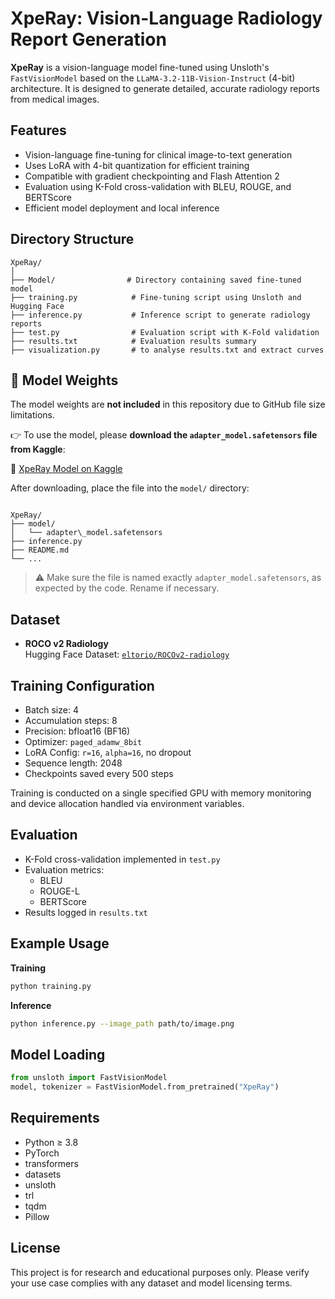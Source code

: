 # XpeRay: Vision-Language Radiology Report Generation

**XpeRay** is a vision-language model fine-tuned using Unsloth's `FastVisionModel` based on the `LLaMA-3.2-11B-Vision-Instruct` (4-bit) architecture. It is designed to generate detailed, accurate radiology reports from medical images.

## Features

- Vision-language fine-tuning for clinical image-to-text generation
- Uses LoRA with 4-bit quantization for efficient training
- Compatible with gradient checkpointing and Flash Attention 2
- Evaluation using K-Fold cross-validation with BLEU, ROUGE, and BERTScore
- Efficient model deployment and local inference

## Directory Structure

```
XpeRay/
│
├── Model/                # Directory containing saved fine-tuned model
├── training.py            # Fine-tuning script using Unsloth and Hugging Face
├── inference.py           # Inference script to generate radiology reports
├── test.py                # Evaluation script with K-Fold validation
├── results.txt            # Evaluation results summary
├── visualization.py       # to analyse results.txt and extract curves

````
## 🧠 Model Weights

The model weights are **not included** in this repository due to GitHub file size limitations.

👉 To use the model, please **download the `adapter_model.safetensors` file from Kaggle**:

🔗 [XpeRay Model on Kaggle](https://www.kaggle.com/models/nadhembenhadjali/xperay)

After downloading, place the file into the `model/` directory:

```

XpeRay/
├── model/
│   └── adapter\_model.safetensors
├── inference.py
├── README.md
└── ...

```
> ⚠️ Make sure the file is named exactly `adapter_model.safetensors`, as expected by the code. Rename if necessary.
## Dataset

- **ROCO v2 Radiology**  
  Hugging Face Dataset: [`eltorio/ROCOv2-radiology`](https://huggingface.co/datasets/eltorio/ROCOv2-radiology)

## Training Configuration

- Batch size: 4  
- Accumulation steps: 8  
- Precision: bfloat16 (BF16)  
- Optimizer: `paged_adamw_8bit`  
- LoRA Config: `r=16`, `alpha=16`, no dropout  
- Sequence length: 2048  
- Checkpoints saved every 500 steps

Training is conducted on a single specified GPU with memory monitoring and device allocation handled via environment variables.

## Evaluation

- K-Fold cross-validation implemented in `test.py`
- Evaluation metrics:
  - BLEU
  - ROUGE-L
  - BERTScore
- Results logged in `results.txt`

## Example Usage

**Training**
```bash
python training.py
````

**Inference**

```bash
python inference.py --image_path path/to/image.png
```

## Model Loading

```python
from unsloth import FastVisionModel
model, tokenizer = FastVisionModel.from_pretrained("XpeRay")
```

## Requirements

* Python ≥ 3.8
* PyTorch
* transformers
* datasets
* unsloth
* trl
* tqdm
* Pillow

## License

This project is for research and educational purposes only. Please verify your use case complies with any dataset and model licensing terms.

```
